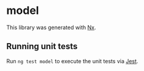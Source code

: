 # model

This library was generated with [Nx](https://nx.dev).

## Running unit tests

Run `ng test model` to execute the unit tests via [Jest](https://jestjs.io).
